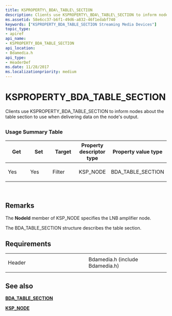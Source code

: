 ```yaml
---
title: KSPROPERTY\_BDA\_TABLE\_SECTION
description: Clients use KSPROPERTY\_BDA\_TABLE\_SECTION to inform nodes about the table section to use when delivering data on the node's output.
ms.assetid: 58e6cc37-b6f1-49d6-a832-46f1edabf740
keywords: ["KSPROPERTY_BDA_TABLE_SECTION Streaming Media Devices"]
topic_type:
- apiref
api_name:
- KSPROPERTY_BDA_TABLE_SECTION
api_location:
- Bdamedia.h
api_type:
- HeaderDef
ms.date: 11/28/2017
ms.localizationpriority: medium
---
```


# KSPROPERTY\_BDA\_TABLE\_SECTION


Clients use KSPROPERTY\_BDA\_TABLE\_SECTION to inform nodes about the table section to use when delivering data on the node's output.

## <span id="ddk_ksproperty_bda_table_section_ks"></span><span id="DDK_KSPROPERTY_BDA_TABLE_SECTION_KS"></span>


### Usage Summary Table

<table>
<colgroup>
<col width="20%" />
<col width="20%" />
<col width="20%" />
<col width="20%" />
<col width="20%" />
</colgroup>
<thead>
<tr class="header">
<th>Get</th>
<th>Set</th>
<th>Target</th>
<th>Property descriptor type</th>
<th>Property value type</th>
</tr>
</thead>
<tbody>
<tr class="odd">
<td><p>Yes</p></td>
<td><p>Yes</p></td>
<td><p>Filter</p></td>
<td><p>KSP_NODE</p></td>
<td><p>BDA_TABLE_SECTION</p></td>
</tr>
</tbody>
</table>

 

Remarks
-------

The **NodeId** member of KSP\_NODE specifies the LNB amplifier node.

The BDA\_TABLE\_SECTION structure describes the table section.

Requirements
------------

<table>
<colgroup>
<col width="50%" />
<col width="50%" />
</colgroup>
<tbody>
<tr class="odd">
<td><p>Header</p></td>
<td>Bdamedia.h (include Bdamedia.h)</td>
</tr>
</tbody>
</table>

## See also


[**BDA\_TABLE\_SECTION**](https://msdn.microsoft.com/library/windows/hardware/ff556553)

[**KSP\_NODE**](https://msdn.microsoft.com/library/windows/hardware/ff566720)

 

 






